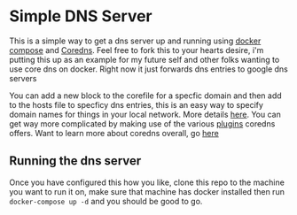 # Simple DNS Server

This is a simple way to get a dns server up and running using [docker compose](https://docs.docker.com/compose/) and [Coredns](https://coredns.io). Feel free to fork this to your hearts desire, i'm putting this up as an example for my future self and other folks wanting to use core dns on docker. Right now it just forwards dns entries to google dns servers

You can add a new block to the corefile for a specfic domain and then add to the hosts file to specficy dns entries, this is an easy way to specify domain names for things in your local network. More details [here](https://coredns.io/plugins/hosts/). You can get way more complicated by making use of the various [plugins](https://coredns.io/plugins/) coredns offers. Want to learn more about coredns overall, go [here](https://coredns.io/manual/toc/#configuration)


## Running the dns server

Once you have configured this how you like, clone this repo to the machine you want to run it on, make sure that machine has docker installed then run `docker-compose up -d` and you should be good to go.
